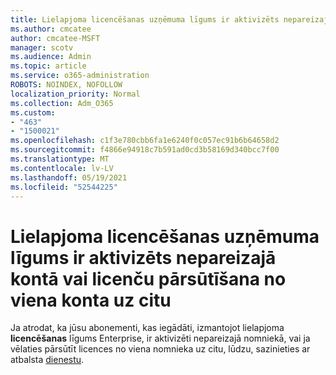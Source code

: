 ```yaml
---
title: Lielapjoma licencēšanas uzņēmuma līgums ir aktivizēts nepareizajā kontā
ms.author: cmcatee
author: cmcatee-MSFT
manager: scotv
ms.audience: Admin
ms.topic: article
ms.service: o365-administration
ROBOTS: NOINDEX, NOFOLLOW
localization_priority: Normal
ms.collection: Adm_O365
ms.custom:
- "463"
- "1500021"
ms.openlocfilehash: c1f3e780cbb6fa1e6240f0c057ec91b6b64658d2
ms.sourcegitcommit: f4866e94918c7b591ad0cd3b58169d340bcc7f00
ms.translationtype: MT
ms.contentlocale: lv-LV
ms.lasthandoff: 05/19/2021
ms.locfileid: "52544225"
---
```

# <a name="volume-licensing-enterprise-agreement-activated-on-the-wrong-account-or-transferring-licenses-from-one-account-to-another"></a>Lielapjoma licencēšanas uzņēmuma līgums ir aktivizēts nepareizajā kontā vai licenču pārsūtīšana no viena konta uz citu

Ja atrodat, ka jūsu  abonementi, kas iegādāti, izmantojot lielapjoma **licencēšanas** līgums Enterprise, ir aktivizēti nepareizajā nomniekā, vai ja vēlaties pārsūtīt licences no viena nomnieka uz citu, lūdzu, sazinieties ar atbalsta [dienestu](https://go.microsoft.com/fwlink/p/?linkid=518322).